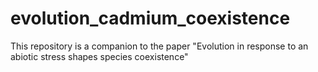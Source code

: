 # evolution_cadmium_coexistence
This repository is a companion to the paper "Evolution in response to an abiotic stress shapes species coexistence" 
